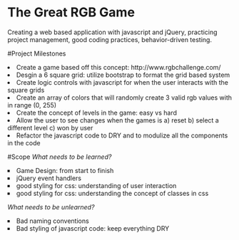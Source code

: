 # The Great RGB Game

Creating a web based application with javascript and jQuery, practicing project management, good coding practices, behavior-driven testing. 

#Project Milestones
<li> Create a game based off this concept: http://www.rgbchallenge.com/ </li>
<li> Desgin a 6 square grid: utilize bootstrap to format the grid based system </li>
<li> Create logic controls with javascript for when the user interacts with the square grids</li>
<li> Create an array of colors that will randomly create 3 valid rgb values with in range (0, 255) </li>
<li> Create the concept of levels in the game: easy vs hard</li>
<li> Allow the user to see changes when the games is a) reset b) select a different level c) won by user </li>
<li> Refactor the javascript code to DRY and to modulize all the components in the code</li>


#Scope 
<i> What needs to be learned? </i>
  <li type="square"> Game Design: from start to finish</li>
  <li type="square"> jQuery event handlers</li>
  <li type="square"> good styling for css: understanding of user interaction</li>
  <li type="square"> good styling for css: understanding the concept of classes in css</li>
  
<i> What needs to be unlearned? </i>
    <li type="square"> Bad naming conventions</li>
    <li type="square"> Bad styling of javascript code: keep everything DRY</li>

